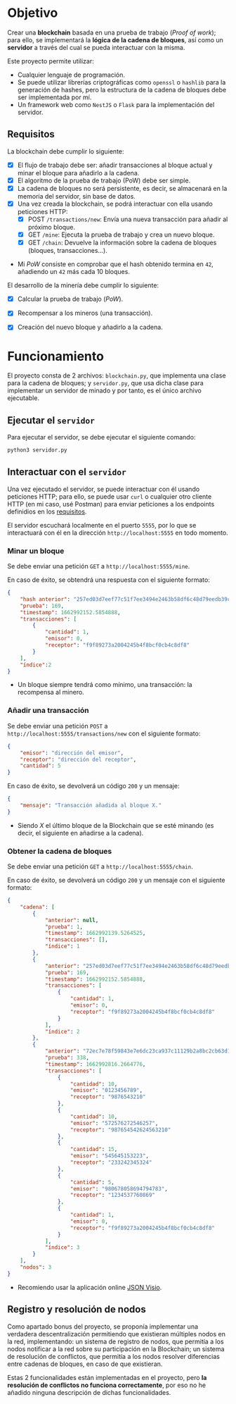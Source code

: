 # Objetivo

Crear una **blockchain** basada en una prueba de trabajo (*Proof of work*); para ello, se implementará la **lógica de la
cadena de bloques**, así como un **servidor** a través del cual se pueda interactuar con la misma.

Este proyecto permite utilizar:
- Cualquier lenguaje de programación. 
- Se puede utilizar librerías criptográficas como `openssl` o `hashlib` para la generación de hashes, pero la 
estructura de la cadena de bloques debe ser implementada por mí.
- Un framework web como `NestJS` o `Flask` para la implementación del servidor.


## Requisitos

La blockchain debe cumplir lo siguiente:
- [x] El flujo de trabajo debe ser: añadir transacciones al bloque actual y minar el bloque para añadirlo a la cadena.
- [x] El algoritmo de la prueba de trabajo (PoW) debe ser simple.
- [x] La cadena de bloques no será persistente, es decir, se almacenará en la memoria del servidor, sin base de datos.
- [x] Una vez creada la blockchain, se podrá interactuar con ella usando peticiones HTTP:
	- [x] POST `/transactions/new`: Envía una nueva transacción para añadir al próximo bloque.
	- [x] GET `/mine`: Ejecuta la prueba de trabajo y crea un nuevo bloque.  
	- [x] GET `/chain`: Devuelve la información sobre la cadena de bloques (bloques, transacciones...).

* Mi _PoW_ consiste en comprobar que el hash obtenido termina en `42`, añadiendo un `42` más cada 10 bloques.

El desarrollo de la minería debe cumplir lo siguiente:  
- [x] Calcular la prueba de trabajo (_PoW_).
- [x] Recompensar a los mineros (una transacción).  
- [x] Creación del nuevo bloque y añadirlo a la cadena.


# Funcionamiento

El proyecto consta de 2 archivos: `blockchain.py`, que implementa una clase para la cadena de bloques; y `servidor.py`,
que usa dicha clase para implementar un servidor de minado y por tanto, es el único archivo ejecutable.

## Ejecutar el `servidor`

Para ejecutar el servidor, se debe ejecutar el siguiente comando:

```bash
python3 servidor.py
```

## Interactuar con el `servidor`

Una vez ejecutado el servidor, se puede interactuar con él usando peticiones HTTP; para ello, se puede usar `curl` o
cualquier otro cliente HTTP (en mi caso, usé Postman) para enviar peticiones a los endpoints definidios en los
[requisitos](#requisitos).

El servidor escuchará localmente en el puerto `5555`, por lo que se interactuará con él en la dirección
`http://localhost:5555` en todo momento.


### Minar un bloque

Se debe enviar una petición `GET` a `http://localhost:5555/mine`.

En caso de éxito, se obtendrá una respuesta con el siguiente formato:

```json
{
	"hash anterior": "257ed03d7eef77c51f7ee3494e2463b58df6c48d79eedb39ce0ddb18395737fd",
	"prueba": 169,
	"timestamp": 1662992152.5854888,
	"transacciones": [
		{
			"cantidad": 1,
			"emisor": 0,
			"receptor": "f9f89273a2004245b4f8bcf0cb4c8df8"
		}
	],
	"índice":2
}
```
- Un bloque siempre tendrá como mínimo, una transacción: la recompensa al minero.


### Añadir una transacción

Se debe enviar una petición `POST` a `http://localhost:5555/transactions/new` con el siguiente formato:

```json
{
	"emisor": "dirección del emisor",
	"receptor": "dirección del receptor",
	"cantidad": 5
}
```

En caso de éxito, se devolverá un código `200` y un mensaje:

```json
{
	"mensaje": "Transacción añadida al bloque X."
}
```
- Siendo $X$ el último bloque de la Blockchain que se esté minando (es decir, el siguiente en añadirse a la cadena).


### Obtener la cadena de bloques

Se debe enviar una petición `GET` a `http://localhost:5555/chain`.

En caso de éxito, se devolverá un código `200` y un mensaje con el siguiente formato:

```json
{
    "cadena": [
        {
            "anterior": null,
            "prueba": 1,
            "timestamp": 1662992139.5264525,
            "transacciones": [],
            "índice": 1
        },
        {
            "anterior": "257ed03d7eef77c51f7ee3494e2463b58df6c48d79eedb39ce0ddb18395737fd",
            "prueba": 169,
            "timestamp": 1662992152.5854888,
            "transacciones": [
                {
                    "cantidad": 1,
                    "emisor": 0,
                    "receptor": "f9f89273a2004245b4f8bcf0cb4c8df8"
                }
            ],
            "índice": 2
        },
        {
            "anterior": "72ec7e78f59843e7e6dc23ca937c11129b2a8bc2cb63d14efbe70596bd628d67",
            "prueba": 338,
            "timestamp": 1662992816.2664776,
            "transacciones": [
                {
                    "cantidad": 10,
                    "emisor": "0123456789",
                    "receptor": "9876543210"
                },
                {
                    "cantidad": 10,
                    "emisor": "572576272546257",
                    "receptor": "987654542624563210"
                },
                {
                    "cantidad": 15,
                    "emisor": "545645153223",
                    "receptor": "233242345324"
                },
                {
                    "cantidad": 5,
                    "emisor": "980678058694794783",
                    "receptor": "1234537760869"
                },
                {
                    "cantidad": 1,
                    "emisor": 0,
                    "receptor": "f9f89273a2004245b4f8bcf0cb4c8df8"
                }
            ],
            "índice": 3
        }
    ],
    "nodos": 3
}
```
- Recomiendo usar la aplicación online [JSON Visio](https://jsoncrack.com/editor?json=%5B%5B%22cadena%22%2C%22nodos%22%2C%22a%7C0%7C1%22%2C%22anterior%22%2C%22prueba%22%2C%22timestamp%22%2C%22transacciones%22%2C%22%C3%ADndice%22%2C%22a%7C3%7C4%7C5%7C6%7C7%22%2C%22n%7C1%22%2C%22n%7C1oXkDr.M2y1%22%2C%22a%7C%22%2C%22o%7C8%7C%7C9%7CA%7CB%7C9%22%2C%22257ed03d7eef77c51f7ee3494e2463b58df6c48d79eedb39ce0ddb18395737fd%22%2C%22n%7C2j%22%2C%22n%7C1oXkE4.bHHl%22%2C%22cantidad%22%2C%22emisor%22%2C%22receptor%22%2C%22a%7CG%7CH%7CI%22%2C%22n%7C0%22%2C%22f9f89273a2004245b4f8bcf0cb4c8df8%22%2C%22o%7CJ%7C9%7CK%7CL%22%2C%22a%7CM%22%2C%22n%7C2%22%2C%22o%7C8%7CD%7CE%7CF%7CN%7CO%22%2C%2272ec7e78f59843e7e6dc23ca937c11129b2a8bc2cb63d14efbe70596bd628d67%22%2C%22n%7C5S%22%2C%22n%7C1oXkOm.SQOk%22%2C%22n%7CA%22%2C%220123456789%22%2C%229876543210%22%2C%22o%7CJ%7CT%7CU%7CV%22%2C%22572576272546257%22%2C%22987654542624563210%22%2C%22o%7CJ%7CT%7CX%7CY%22%2C%22n%7CF%22%2C%22545645153223%22%2C%22233242345324%22%2C%22o%7CJ%7Ca%7Cb%7Cc%22%2C%22n%7C5%22%2C%22980678058694794783%22%2C%221234537760869%22%2C%22o%7CJ%7Ce%7Cf%7Cg%22%2C%22a%7CW%7CZ%7Cd%7Ch%7CM%22%2C%22n%7C3%22%2C%22o%7C8%7CQ%7CR%7CS%7Ci%7Cj%22%2C%22a%7CC%7CP%7Ck%22%2C%22o%7C2%7Cl%7Cj%22%5D%2C%22m%22%5D).


## Registro y resolución de nodos

Como apartado bonus del proyecto, se proponía implementar una verdadera descentralización permitiendo que existieran
múltiples nodos en la red, implementando: un sistema de registro de nodos, que permitía a los nodos notificar a la red
sobre su participación en la Blockchain; un sistema de resolución de conflictos, que permitía a los nodos resolver
diferencias entre cadenas de bloques, en caso de que existieran.

Estas 2 funcionalidades están implementadas en el proyecto, pero **la resolución de conflictos no funciona correctamente**,
por eso no he añadido ninguna descripción de dichas funcionalidades.